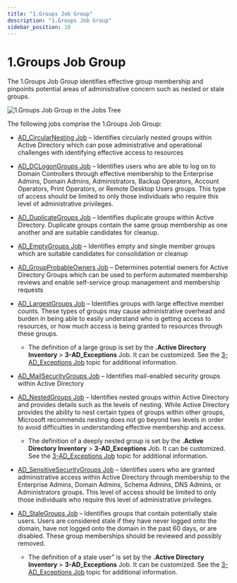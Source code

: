 ```yaml
---
title: "1.Groups Job Group"
description: "1.Groups Job Group"
sidebar_position: 10
---
```


# 1.Groups Job Group

The 1.Groups Job Group identifies effective group membership and pinpoints potential areas of
administrative concern such as nested or stale groups.

![1.Groups Job Group in the Jobs Tree](/img/product_docs/accessanalyzer/12.0/solutions/activedirectory/groups/jobstree.webp)

The following jobs comprise the 1.Groups Job Group:

- [AD_CircularNesting Job](/docs/accessanalyzer/12.0/solutions/activedirectory/groups/ad_circularnesting.md) – Identifies circularly nested groups within
  Active Directory which can pose administrative and operational challenges with identifying
  effective access to resources
- [AD_DCLogonGroups Job](/docs/accessanalyzer/12.0/solutions/activedirectory/groups/ad_dclogongroups.md) – Identifies users who are able to log on to Domain
  Controllers through effective membership to the Enterprise Admins, Domain Admins, Administrators,
  Backup Operators, Account Operators, Print Operators, or Remote Desktop Users groups. This type of
  access should be limited to only those individuals who require this level of administrative
  privileges.
- [AD_DuplicateGroups Job](/docs/accessanalyzer/12.0/solutions/activedirectory/groups/ad_duplicategroups.md) – Identifies duplicate groups within Active
  Directory. Duplicate groups contain the same group membership as one another and are suitable
  candidates for cleanup.
- [AD_EmptyGroups Job](/docs/accessanalyzer/12.0/solutions/activedirectory/groups/ad_emptygroups.md) – Identifies empty and single member groups which are
  suitable candidates for consolidation or cleanup
- [AD_GroupProbableOwners Job](/docs/accessanalyzer/12.0/solutions/activedirectory/groups/ad_groupprobableowners.md) – Determines potential owners for Active
  Directory Groups which can be used to perform automated membership reviews and enable self-service
  group management and membership requests
- [AD_LargestGroups Job](/docs/accessanalyzer/12.0/solutions/activedirectory/groups/ad_largestgroups.md) – Identifies groups with large effective member
  counts. These types of groups may cause administrative overhead and burden in being able to easily
  understand who is getting access to resources, or how much access is being granted to resources
  through these groups.

    - The definition of a large group is set by the **.Active Directory Inventory** >
      **3-AD_Exceptions** Job. It can be customized. See the
      [3-AD_Exceptions Job](/docs/accessanalyzer/12.0/solutions/activedirectoryinventory/3-ad_exceptions.md) topic for additional
      information.

- [AD_MailSecurityGroups Job](/docs/accessanalyzer/12.0/solutions/activedirectory/groups/ad_mailsecuritygroups.md) – Identifies mail-enabled security groups
  within Active Directory
- [AD_NestedGroups Job](/docs/accessanalyzer/12.0/solutions/activedirectory/groups/ad_nestedgroups.md) – Identifies nested groups within Active Directory and
  provides details such as the levels of nesting. While Active Directory provides the ability to
  nest certain types of groups within other groups, Microsoft recommends nesting does not go beyond
  two levels in order to avoid difficulties in understanding effective membership and access.

    - The definition of a deeply nested group is set by the **.Active Directory Inventory** >
      **3-AD_Exceptions** Job. It can be customized. See the
      [3-AD_Exceptions Job](/docs/accessanalyzer/12.0/solutions/activedirectoryinventory/3-ad_exceptions.md) topic for additional
      information.

- [AD_SensitiveSecurityGroups Job](/docs/accessanalyzer/12.0/solutions/activedirectory/groups/ad_sensitivesecuritygroups.md) – Identifies users who are granted
  administrative access within Active Directory through membership to the Enterprise Admins, Domain
  Admins, Schema Admins, DNS Admins, or Administrators groups. This level of access should be
  limited to only those individuals who require this level of administrative privileges.
- [AD_StaleGroups Job](/docs/accessanalyzer/12.0/solutions/activedirectory/groups/ad_stalegroups.md) – Identifies groups that contain potentially stale users.
  Users are considered stale if they have never logged onto the domain, have not logged onto the
  domain in the past 60 days, or are disabled. These group memberships should be reviewed and
  possibly removed.

    - The definition of a stale user” is set by the **.Active Directory Inventory** >
      **3-AD_Exceptions** Job. It can be customized. See the
      [3-AD_Exceptions Job](/docs/accessanalyzer/12.0/solutions/activedirectoryinventory/3-ad_exceptions.md) topic for additional
      information.
